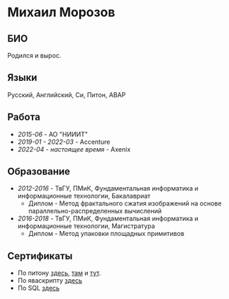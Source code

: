 # Михаил Морозов
## БИО
Родился и вырос.
## Языки
Русский, Английский, Си, Питон, ABAP
## Работа
* _2015-06_ - АО "НИИИТ"
* _2019-01 - 2022-03_ - Accenture
* _2022-04 - настоящее время_ - Axenix
## Образование
* _2012-2016_ - ТвГУ, ПМиК, Фундаментальная информатика и информационные технологии, Бакалавриат
  * Диплом - Метод фрактального сжатия изображений на основе параллельно-распределенных вычислений
* _2016-2018_ - ТвГУ, ПМиК, Фундаментальная информатика и информационные технологии, Магистратура
  * Диплом - Метод упаковки площадных примитивов
## Сертификаты
* По питону [здесь](https://stepik.org/cert/850854), [там](https://stepik.org/cert/1580732) и [тут](https://stepik.org/cert/1613996).
* По яваскрипту [здесь](https://stepik.org/cert/63416)
* По SQL [здесь](https://stepik.org/cert/1380652)
